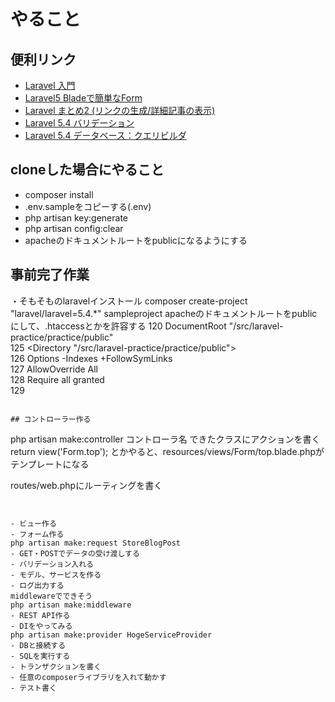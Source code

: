 # やること

## 便利リンク
- [Laravel 入門](https://qiita.com/tsuuuuu_san/items/8107b276efc4e07c43d6)
- [Laravel5 Bladeで簡単なForm](https://qiita.com/zaburo/items/5c019d9062ddf1493d16)
- [Laravel まとめ2 (リンクの生成/詳細記事の表示)](https://qiita.com/hththt/items/38906ba3f46ead6bba25)
- [Laravel 5.4 バリデーション](https://readouble.com/laravel/5.4/ja/validation.html)
- [Laravel 5.4 データベース：クエリビルダ](https://readouble.com/laravel/5.4/ja/queries.html)

## cloneした場合にやること
- composer install
- .env.sampleをコピーする(.env)
- php artisan key:generate
- php artisan config:clear
- apacheのドキュメントルートをpublicになるようにする

## 事前完了作業
・そもそものlaravelインストール
composer create-project "laravel/laravel=5.4.*" sampleproject
apacheのドキュメントルートをpublicにして、.htaccessとかを許容する
120 DocumentRoot "/src/laravel-practice/practice/public"                                                                                                                                                                                                                                                   
125 <Directory "/src/laravel-practice/practice/public">                                                                                                   
126     Options -Indexes +FollowSymLinks                                                                                                                  
127     AllowOverride All                                                                                                                                 
128     Require all granted                                                                                                                               
129 </Directory>  
```

## コントローラー作る
```
php artisan make:controller コントローラ名
できたクラスにアクションを書く
return view('Form.top');
とかやると、resources/views/Form/top.blade.phpがテンプレートになる

routes/web.phpにルーティングを書く
```


- ビュー作る
- フォーム作る
php artisan make:request StoreBlogPost
- GET・POSTでデータの受け渡しする
- バリデーション入れる
- モデル、サービスを作る
- ログ出力する
middlewareでできそう
php artisan make:middleware
- REST API作る
- DIをやってみる
php artisan make:provider HogeServiceProvider
- DBと接続する
- SQLを実行する
- トランザクションを書く
- 任意のcomposerライブラリを入れて動かす
- テスト書く
